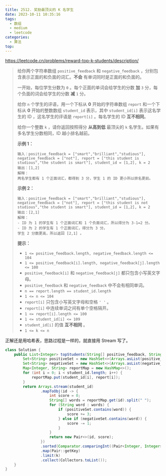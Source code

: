 ```yaml
---
title: 2512. 奖励最顶尖的 K 名学生
date: 2023-10-11 10:35:16
tags:
  - 数组
  - medium
  - leetcode
categories:
  - 算法
top:
---
```


https://leetcode.cn/problems/reward-top-k-students/description/

<!-- more -->

> 给你两个字符串数组 `positive_feedback` 和 `negative_feedback` ，分别包含表示正面的和负面的词汇。**不会** 有单词同时是正面的和负面的。
>
> 一开始，每位学生分数为 `0` 。每个正面的单词会给学生的分数 **加** `3` 分，每个负面的词会给学生的分数 **减** `1` 分。
>
> 给你 `n` 个学生的评语，用一个下标从 **0** 开始的字符串数组 `report` 和一个下标从 **0** 开始的整数数组 `student_id` 表示，其中 `student_id[i]` 表示这名学生的 ID ，这名学生的评语是 `report[i]` 。每名学生的 ID **互不相同**。
>
> 给你一个整数 `k` ，请你返回按照得分 **从高到低** 最顶尖的 `k` 名学生。如果有多名学生分数相同，ID 越小排名越前。
>
>  
>
> **示例 1：**
>
> ```
> 输入：positive_feedback = ["smart","brilliant","studious"], negative_feedback = ["not"], report = ["this student is studious","the student is smart"], student_id = [1,2], k = 2
> 输出：[1,2]
> 解释：
> 两名学生都有 1 个正面词汇，都得到 3 分，学生 1 的 ID 更小所以排名更前。
> ```
>
> **示例 2：**
>
> ```
> 输入：positive_feedback = ["smart","brilliant","studious"], negative_feedback = ["not"], report = ["this student is not studious","the student is smart"], student_id = [1,2], k = 2
> 输出：[2,1]
> 解释：
> - ID 为 1 的学生有 1 个正面词汇和 1 个负面词汇，所以得分为 3-1=2 分。
> - ID 为 2 的学生有 1 个正面词汇，得分为 3 分。
> 学生 2 分数更高，所以返回 [2,1] 。
> ```
>
>  
>
> **提示：**
>
> - `1 <= positive_feedback.length, negative_feedback.length <= 104`
> - `1 <= positive_feedback[i].length, negative_feedback[j].length <= 100`
> - `positive_feedback[i]` 和 `negative_feedback[j]` 都只包含小写英文字母。
> - `positive_feedback` 和 `negative_feedback` 中不会有相同单词。
> - `n == report.length == student_id.length`
> - `1 <= n <= 104`
> - `report[i]` 只包含小写英文字母和空格 `' '` 。
> - `report[i]` 中连续单词之间有单个空格隔开。
> - `1 <= report[i].length <= 100`
> - `1 <= student_id[i] <= 109`
> - `student_id[i]` 的值 **互不相同** 。
> - `1 <= k <= n`

正解还是用哈希表，思路过程是一样的，就直接用 Stream 写了。

```java
class Solution {
    public List<Integer> topStudents(String[] positive_feedback, String[] negative_feedback, String[] report, int[] student_id, int k) {
        Set<String> positiveSet = new HashSet<>(Arrays.asList(positive_feedback));
        Set<String> negativeSet = new HashSet<>(Arrays.asList(negative_feedback));
        Map<Integer, String> reportMap = new HashMap<>();
        for (int i = 0; i < student_id.length; i++) {
            reportMap.put(student_id[i], report[i]);
        }
        return Arrays.stream(student_id)
                .mapToObj(id -> {
                    int score = 0;
                    String[] words = reportMap.get(id).split(" ");
                    for (String word : words) {
                        if (positiveSet.contains(word)) {
                            score += 3;
                        } else if (negativeSet.contains(word)) {
                            score -= 1;
                        }
                    }
                    return new Pair<>(id, score);
                })
                .sorted(Comparator.comparingInt((Pair<Integer, Integer> o) -> o.getValue()).reversed().thenComparingInt(Pair::getKey))
                .map(Pair::getKey)
                .limit(k)
                .collect(Collectors.toList());
    }
}
```

